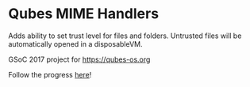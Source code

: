 # Qubes MIME Handlers

Adds ability to set trust level for files and folders. Untrusted files will be automatically opened in a disposableVM. 

GSoC 2017 project for https://qubes-os.org

Follow the progress [here](https://blog.amorgan.xyz/tag_gsoc-2017.html)!
